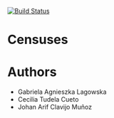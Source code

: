 [![Build Status](https://travis-ci.org/Arquisoft/censuses_3b.svg?branch=master)](https://travis-ci.org/Arquisoft/censuses_3b)

Censuses
=========

# Authors

* Gabriela Agnieszka Lagowska
* Cecilia Tudela Cueto
* Johan Arif Clavijo Muñoz


